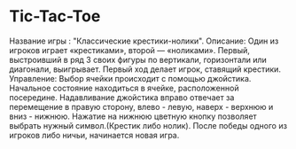 # Tic-Tac-Toe
Название игры : "Классические крестики-нолики".
Описание:
Один из игроков играет «крестиками», второй — «ноликами».
Первый, выстроивший в ряд 3 своих фигуры по вертикали, горизонтали или диагонали, выигрывает.
Первый ход делает игрок, ставящий крестики.
Управление:
Выбор ячейки происходит с помощью джойстика.
Начальное состояние находиться в ячейке, расположенной посередине.
Надавливание джойстика вправо отвечает за перемещение в правую сторону, влево - левую, наверх - верхнюю и вниз - нижнюю.
Нажатие на нижнюю цветную кнопку позволяет выбрать нужный символ.(Крестик либо нолик).
После победы одного из игроков либо ничьи, начинается новая игра.

